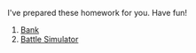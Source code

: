I've prepared these homework for you. Have fun!

1. [Bank](./bank.md)
2. [Battle Simulator](./battle-simulator.md)
